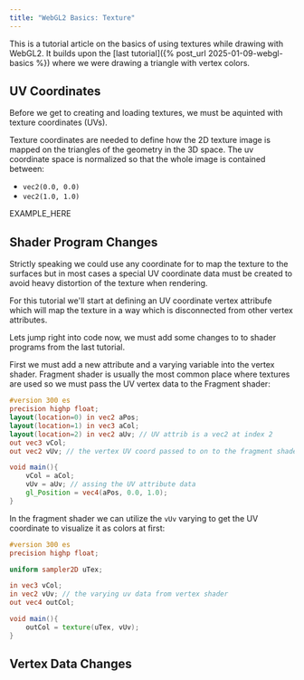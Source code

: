 ```yaml
---
title: "WebGL2 Basics: Texture"
---
```


This is a tutorial article on the basics of using textures while drawing with WebGL2. It builds upon the [last tutorial]({% post_url 2025-01-09-webgl-basics %}) where we were drawing a triangle with vertex colors.

## UV Coordinates

Before we get to creating and loading textures, we must be aquinted with texture coordinates (UVs).

Texture coordinates are needed to define how the 2D texture image is mapped on the triangles of the geometry in the 3D space. The uv coordinate space is normalized so that the whole image is contained between:
- <code>vec2(0.0, 0.0)</code>
- <code>vec2(1.0, 1.0)</code>

EXAMPLE_HERE

## Shader Program Changes

Strictly speaking we could use any coordinate for to map the texture to the surfaces but in most cases a special UV coordinate data must be created to avoid heavy distortion of the texture when rendering.

For this tutorial we'll start at defining an UV coordinate vertex attribufe which will map the texture in a way which is disconnected from other vertex attributes.

Lets jump right into code now, we must add some changes to to shader programs from the last tutorial.

First we must add a new attribute and a varying variable into the vertex shader. Fragment shader is usually the most common place where textures are used so we must pass the UV vertex data to the Fragment shader:

```glsl
#version 300 es
precision highp float;
layout(location=0) in vec2 aPos;
layout(location=1) in vec3 aCol; 
layout(location=2) in vec2 aUv; // UV attrib is a vec2 at index 2
out vec3 vCol; 
out vec2 vUv; // the vertex UV coord passed to on to the fragment shader

void main(){
    vCol = aCol;
    vUv = aUv; // assing the UV attribute data
    gl_Position = vec4(aPos, 0.0, 1.0);
}
```

In the fragment shader we can utilize the <code>vUv</code> varying to get the UV coordinate to visualize it as colors at first:

```glsl
#version 300 es
precision highp float;

uniform sampler2D uTex;

in vec3 vCol;
in vec2 vUv; // the varying uv data from vertex shader
out vec4 outCol;

void main(){
    outCol = texture(uTex, vUv);
}
```

## Vertex Data Changes


